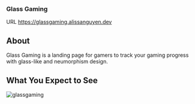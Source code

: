 ### Glass Gaming

URL https://glassgaming.alissanguyen.dev

## About
Glass Gaming is a landing page for gamers to track your gaming progress with glass-like and neumorphism design.


## What You Expect to See
![glassgaming](https://user-images.githubusercontent.com/69443738/150447673-79c14d43-91ed-4d52-b55f-081d09f5c207.png)

